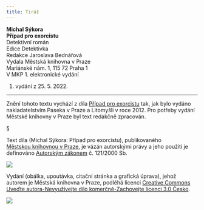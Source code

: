 ```yaml
---
title: Tiráž
---
```


**Michal Sýkora    
Případ pro exorcistu**  
Detektivní román  
Edice Detektivka  
Redakce Jaroslava Bednářová  
Vydala Městská knihovna v Praze  
Mariánské nám. 1, 115 72 Praha 1  
V MKP 1. elektronické vydání  
1. vydání z 25. 5. 2022.

***

Znění tohoto textu vychází z díla [Případ pro exorcistu](https://search.mlp.cz/cz/titul/pripad-pro-exorcistu/3689866/#/) tak, jak bylo vydáno nakladatelstvím Paseka v Praze a Litomyšli v roce 2012. Pro potřeby vydání Městské knihovny v Praze byl text redakčně zpracován.

§

Text díla (Michal Sýkora: Případ pro exorcistu), publikovaného [Městskou knihovnou v Praze](https://www.mlp.cz/cz/), je vázán autorskými právy a jeho použití je definováno [Autorským zákonem](https://www.mkcr.cz/predpisy-zakonu-709.html) č. 121/2000 Sb.

![](../Images/image001.jpg)

Vydání (obálka, upoutávka, citační stránka a grafická úprava), jehož autorem je Městská knihovna v Praze, podléhá licenci [Creative Commons Uveďte autora-Nevyužívejte dílo komerčně-Zachovejte licenci 3.0 Česko](https://creativecommons.org/licenses/by-nc-sa/3.0/cz/).


  

![](../Images/image002.jpg)